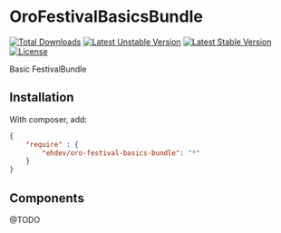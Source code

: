 OroFestivalBasicsBundle
=========
[![Total Downloads](https://poser.pugx.org/ehdev/oro-festival-basics-bundle/downloads)](https://packagist.org/packages/ehdev/oro-festival-basics-bundle)
[![Latest Unstable Version](https://poser.pugx.org/ehdev/oro-festival-basics-bundle/v/unstable)](//packagist.org/packages/ehdev/oro-festival-basics-bundle)
[![Latest Stable Version](https://poser.pugx.org/ehdev/oro-festival-basics-bundle/version)](https://packagist.org/packages/ehdev/oro-festival-basics-bundle)
[![License](https://poser.pugx.org/ehdev/oro-festival-basics-bundle/license)](https://packagist.org/packages/ehdev/oro-festival-basics-bundle)

Basic FestivalBundle

Installation
------------

With composer, add:

```json
{
    "require" : {
        "ehdev/oro-festival-basics-bundle": "*"
    }
}
```

Components
----------
@TODO
